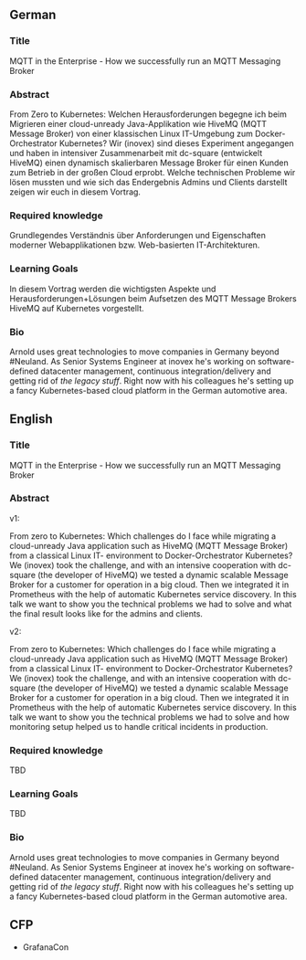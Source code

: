 ## German

### Title
MQTT in the Enterprise - How we successfully run an MQTT Messaging Broker

### Abstract
From Zero to Kubernetes: Welchen Herausforderungen begegne ich beim Migrieren einer cloud-unready Java-Applikation wie HiveMQ (MQTT Message Broker) von einer klassischen Linux IT-Umgebung zum Docker-Orchestrator Kubernetes? Wir (inovex) sind dieses Experiment angegangen und haben in intensiver Zusammenarbeit mit dc-square (entwickelt HiveMQ) einen dynamisch skalierbaren Message Broker für einen Kunden zum Betrieb in der großen Cloud erprobt.
Welche technischen Probleme wir lösen mussten und wie sich das Endergebnis Admins und Clients darstellt zeigen wir euch in diesem Vortrag.

### Required knowledge
Grundlegendes Verständnis über Anforderungen und Eigenschaften moderner Webapplikationen bzw. Web-basierten IT-Architekturen.

### Learning Goals
In diesem Vortrag werden die wichtigsten Aspekte und Herausforderungen+Lösungen beim Aufsetzen des MQTT Message Brokers HiveMQ auf Kubernetes vorgestellt.

### Bio
Arnold uses great technologies to move companies in Germany beyond #Neuland. As Senior Systems Engineer at inovex he's working on software-defined datacenter management, continuous integration/delivery and getting rid of *the legacy stuff*. Right now with his colleagues he's setting up a fancy Kubernetes-based cloud platform in the German automotive area.

## English

### Title
MQTT in the Enterprise - How we successfully run an MQTT Messaging Broker

### Abstract

v1:

From zero to Kubernetes: Which challenges do I face while migrating a cloud-unready Java application such as HiveMQ (MQTT Message Broker) from a classical Linux IT- environment to Docker-Orchestrator Kubernetes?
We (inovex) took the challenge, and with an intensive cooperation with dc-square (the developer of HiveMQ) we tested a dynamic scalable Message Broker for a customer for operation in a big cloud. Then we integrated it in Prometheus with the help of automatic Kubernetes service discovery.
In this talk we want to show you the technical problems we had to solve and what the final result looks like for the admins and clients.

v2:

From zero to Kubernetes: Which challenges do I face while migrating a cloud-unready Java application such as HiveMQ (MQTT Message Broker) from a classical Linux IT- environment to Docker-Orchestrator Kubernetes?
We (inovex) took the challenge, and with an intensive cooperation with dc-square (the developer of HiveMQ) we tested a dynamic scalable Message Broker for a customer for operation in a big cloud. Then we integrated it in Prometheus with the help of automatic Kubernetes service discovery.
In this talk we want to show you the technical problems we had to solve and how monitoring setup helped us to handle critical incidents in production.

### Required knowledge
TBD

### Learning Goals
TBD

### Bio
Arnold uses great technologies to move companies in Germany beyond #Neuland. As Senior Systems Engineer at inovex he's working on software-defined datacenter management, continuous integration/delivery and getting rid of *the legacy stuff*. Right now with his colleagues he's setting up a fancy Kubernetes-based cloud platform in the German automotive area.

## CFP

* GrafanaCon
